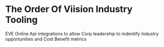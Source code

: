 # The Order Of Viision Industry Tooling

EVE Online Api integrations to allow Corp leadership to indentify Industry opportunities and Cost Benefit metrics
